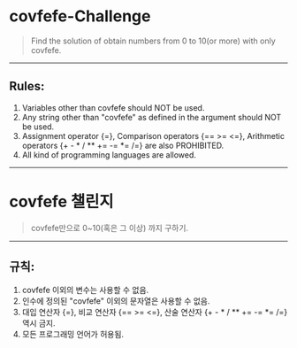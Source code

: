 # covfefe-Challenge
 > Find the solution of obtain numbers from 0 to 10(or more) with only covfefe.
---

Rules:
----------
 1. Variables other than covfefe should NOT be used.
 2. Any string other than "covfefe" as defined in the argument should NOT be used.
 3. Assignment operator {=}, Comparison operators {== >= <=}, Arithmetic operators {+ - * / \** += -= *= /=} are also PROHIBITED.
 4. All kind of programming languages are allowed.


----------
# covfefe 챌린지
 > covfefe만으로 0~10(혹은 그 이상) 까지 구하기.
---

규칙:
----------
 1. covfefe 이외의 변수는 사용할 수 없음.
 2. 인수에 정의된 "covfefe" 이외의 문자열은 사용할 수 없음.
 3. 대입 연산자 {=}, 비교 연산자 {== >= <=}, 산술 연산자 {+ - * / \** += -= *= /=} 역시 금지.
 4. 모든 프로그래밍 언어가 허용됨.
